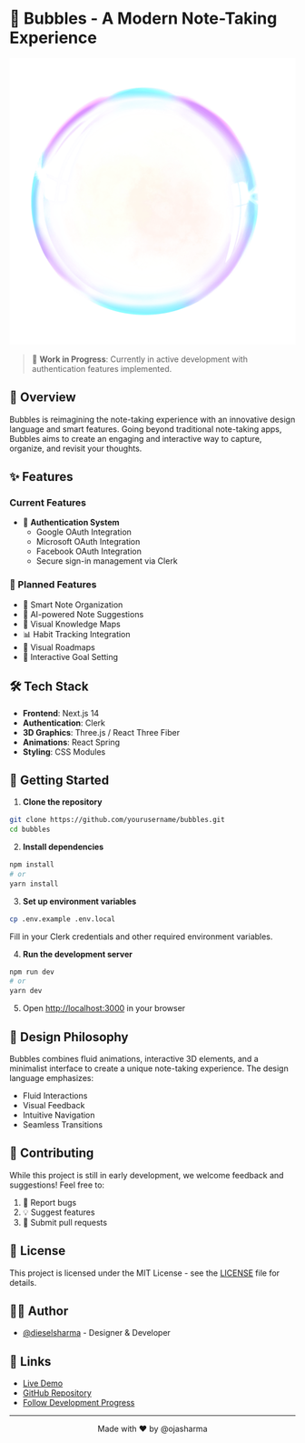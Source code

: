 # 🫧 Bubbles - A Modern Note-Taking Experience

![Bubbles Logo](public/bubble.png)

> 🚧 **Work in Progress**: Currently in active development with authentication features implemented.

## 🌟 Overview

Bubbles is reimagining the note-taking experience with an innovative design language and smart features. Going beyond traditional note-taking apps, Bubbles aims to create an engaging and interactive way to capture, organize, and revisit your thoughts.

## ✨ Features

### Current Features
- 🔐 **Authentication System**
  - Google OAuth Integration
  - Microsoft OAuth Integration
  - Facebook OAuth Integration
  - Secure sign-in management via Clerk

### 🎯 Planned Features
- 📝 Smart Note Organization
- 🤖 AI-powered Note Suggestions
- 🎨 Visual Knowledge Maps
- 📊 Habit Tracking Integration
- 🔄 Visual Roadmaps
- 🎯 Interactive Goal Setting

## 🛠️ Tech Stack

- **Frontend**: Next.js 14
- **Authentication**: Clerk
- **3D Graphics**: Three.js / React Three Fiber
- **Animations**: React Spring
- **Styling**: CSS Modules

## 🚀 Getting Started

1. **Clone the repository**
```bash
git clone https://github.com/yourusername/bubbles.git
cd bubbles
```

2. **Install dependencies**
```bash
npm install
# or
yarn install
```

3. **Set up environment variables**
```bash
cp .env.example .env.local
```
Fill in your Clerk credentials and other required environment variables.

4. **Run the development server**
```bash
npm run dev
# or
yarn dev
```

5. Open [http://localhost:3000](http://localhost:3000) in your browser

## 🎨 Design Philosophy

Bubbles combines fluid animations, interactive 3D elements, and a minimalist interface to create a unique note-taking experience. The design language emphasizes:

- Fluid Interactions
- Visual Feedback
- Intuitive Navigation
- Seamless Transitions

## 🤝 Contributing

While this project is still in early development, we welcome feedback and suggestions! Feel free to:

1. 🐛 Report bugs
2. 💡 Suggest features
3. 📝 Submit pull requests

## 📝 License

This project is licensed under the MIT License - see the [LICENSE](LICENSE) file for details.

## 👨‍💻 Author

- [@dieselsharma](https://twitter.com/dieselsharma) - Designer & Developer

## 🔗 Links

- [Live Demo](https://bubbles-note.vercel.app)
- [GitHub Repository](https://github.com/ojasharma/Bubbles)
- [Follow Development Progress](https://twitter.com/dieselsharma)

---

<p align="center">Made with ❤️ by @ojasharma</p>
